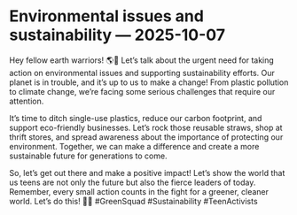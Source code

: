 # Environmental issues and sustainability — 2025-10-07

Hey fellow earth warriors! 🌎💪 Let’s talk about the urgent need for taking action on environmental issues and supporting sustainability efforts. Our planet is in trouble, and it’s up to us to make a change! From plastic pollution to climate change, we’re facing some serious challenges that require our attention.

It’s time to ditch single-use plastics, reduce our carbon footprint, and support eco-friendly businesses. Let’s rock those reusable straws, shop at thrift stores, and spread awareness about the importance of protecting our environment. Together, we can make a difference and create a more sustainable future for generations to come.

So, let’s get out there and make a positive impact! Let’s show the world that us teens are not only the future but also the fierce leaders of today. Remember, every small action counts in the fight for a greener, cleaner world. Let’s do this! 🌿💚 #GreenSquad #Sustainability #TeenActivists